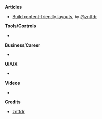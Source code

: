 
**Articles**

* [Build content-friendly layouts](https://fivestars.blog/ios/content-friendly-layouts.html), by [@zntfdr](https://twitter.com/zntfdr)

**Tools/Controls**

* 

**Business/Career**

* 

**UI/UX**

* 

**Videos**

* 

**Credits**

* [zntfdr](https://github.com/zntfdr)
